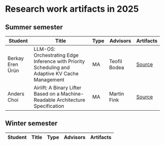 # Research work artifacts in 2025

## Summer semester

| Student                           | Title                                                                                     | Type | Advisors                                 | Artifacts                                                     |
| --------------------------------- | ----------------------------------------------------------------------------------------- | ---- | ---------------------------------------- | ------------------------------------------------------------- |
| Berkay Eren Ürün                  | LLM-OS: Orchestrating Edge Inference with Priority Scheduling and Adaptive KV Cache Management | MA | Teofil Bodea                          | [Source](/archive/2025/summer/msc_berkay_eren_ueruen)
| Anders Choi                  | Airlift: A Binary Lifter Based on a Machine-Readable Architecture Specification | MA | Martin Fink                          | [Source](/archive/2025/summer/msc_choi)

## Winter semester

| Student                           | Title                                                                                     | Type | Advisors                                 | Artifacts                                                     |
| --------------------------------- | ----------------------------------------------------------------------------------------- | ---- | ---------------------------------------- | ------------------------------------------------------------- |

